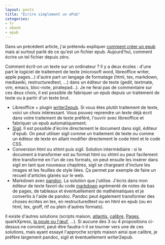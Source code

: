 ```yaml
---
layout: posts
title: "Écrire simplement un ePub"
categories:
- fr
- ebook
- epub
---
```


Dans un précédent article, j'ai prétendu expliquer [comment créer un epub](/2011/05-27/Ecrire_en_epub.html) mais ai surtout parlé de ce qu'est un fichier epub. Aujourd'hui, comment écrire un tel fichier depuis zéro.

Comment écrit-on un texte sur un ordinateur ? Il y a deux écoles : d'une part le logiciel de traitement de texte (microsoft word, libreoffice writer, apple pages...) d'autre part un langage de formatage (html, tex, markdown, mediawiki, restructuredtext, ...) dans un éditeur de texte (gedit, textmate, vim, emacs, bloc-note, piratepad...). Je ne ferai pas de commentaire sur ces deux choix, il est possible de fabriquer un epub depuis un traitement de texte ou à partir d'un texte brut.

+ Libreoffice + plugin [writer2epub](http://extensions.services.openoffice.org/en/project/Writer2ePub). Si vous êtes plutôt traitement de texte, voici un choix intéressant. Vous pouvez reprendre un texte déjà écrit dans votre traitement de texte préféré, l'ouvrir avec libreoffice et fabriquer un epub automatiquement.
+ [Sigil](https://code.google.com/p/sigil/). Il est possible d'écrire directement le document dans sigil, éditeur d'epub. On peut utiliser sigil comme un traitement de texte ou comme un éditeur de texte en allant modifier directement le code html et le code CSS.
+ Conversion html ou xhtml puis sigil. Solution intermédiaire : si le document à transformer est au format html ou xhtml ou peut facilement être transformé en l'un de ces formats, on peut ensuite les insérer dans sigil en tant que nouveaux chapitres, sigil se chargeant d'inclure les images et les feuilles de style liées. Ça permet par exemple de faire un recueil d'articles glanés sur le web.
+ Markdown avec [pandoc](http://johnmacfarlane.net/pandoc/). La solution que j'utilise. J'écris dans mon éditeur de texte favori du code [markdown](https://en.wikipedia.org/wiki/Markdown) agrémenté de notes de bas de pages, de tableaux et éventuellement de mathématiques et je convertis à l'aide de pandoc. Pandoc peut également transformer des choses écrites en tex, en restructuredtext ou en html en epub (ou en html, tex, groff, rtf ou plein d'autres formats).


Il existe d'autres solutions (scripts maison, [atlantis](http://www.atlantiswordprocessor.com/fr/), [calibre](http://www.calibre-ebook.com/), [Pages](http://www.apple.com/iwork/pages/), quarkXpress, [la poule ou l'œuf](http://www.pouleouoeuf.org/),  ...). Si aucune des 3 ou 4 propositions ci-dessus ne convient, peut-être faudra-t-il se tourner vers une de ces solutions, mais ayant essayé l'approche scripts maison ainsi que calibre, je préfère largement pandoc, sigil et éventuellement writer2epub.
